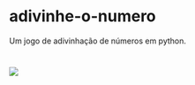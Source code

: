 # adivinhe-o-numero
Um jogo de adivinhação de números em python.
#
![](https://github.com/hyokojiro/adivinhe-o-numero/blob/2ba504cdf0e393c199b6b1c2470d45103174f875/Screenshot_2021-10-10-19-46-03-1-1.png)
